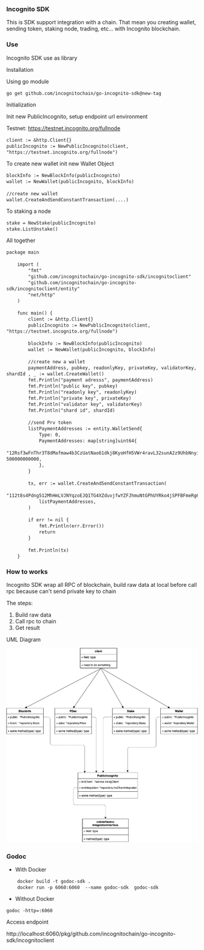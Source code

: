 ### Incognito SDK

This is SDK support integration with a chain. That mean you creating wallet, sending token, staking node, trading,
etc... with Incognito blockchain.

### Use

Incognito SDK use as library

Installation

Using go module

```
go get github.com/incognitochain/go-incognito-sdk@new-tag
```

Initialization

Init new PublicIncognito, setup endpoint url environment

Testnet: https://testnet.incognito.org/fullnode

```
client := &http.Client{}
publicIncognito := NewPublicIncognito(client, "https://testnet.incognito.org/fullnode")
```

To create new wallet init new Wallet Object

```
blockInfo := NewBlockInfo(publicIncognito)
wallet := NewWallet(publicIncognito, blockInfo)

//create new wallet
wallet.CreateAndSendConstantTransaction(....)
```

To staking a node

```
stake = NewStake(publicIncognito)
stake.ListUnstake()

```

All together

```
package main

	import (
		"fmt"
		"github.com/incognitochain/go-incognito-sdk/incognitoclient"
		"github.com/incognitochain/go-incognito-sdk/incognitoclient/entity"
		"net/http"
	)

	func main() {
		client := &http.Client{}
		publicIncognito := NewPublicIncognito(client, "https://testnet.incognito.org/fullnode")

		blockInfo := NewBlockInfo(publicIncognito)
		wallet := NewWallet(publicIncognito, blockInfo)
		
		//create new a wallet
		paymentAddress, pubkey, readonlyKey, privateKey, validatorKey, shardId , _ := wallet.CreateWallet()
		fmt.Println("payment adresss", paymentAddress)
		fmt.Println("public key", pubkey)
		fmt.Println("readonly key", readonlyKey)
		fmt.Println("private key", privateKey)
		fmt.Println("validator key", validatorKey)
		fmt.Println("shard id", shardId)
		
		//send Prv token
		listPaymentAddresses := entity.WalletSend{
			Type: 0,
			PaymentAddresses: map[string]uint64{
				"12Rsf3wFnThr3T8dMafmaw4b3CzUatNao61dkj8KyoHfH5VWr4ravL32sunA2z9UhbNnyijzWFaVDvacJPSRFAq66HU7YBWjwfWR7Ff": 500000000000,
			},
		}

		tx, err := wallet.CreateAndSendConstantTransaction(
			"112t8s4Pdng512MhHmLVJNYqzoEJQ1TG4XZduvjfwYZFJhmuNtGPhUYRko4jSPFBFmeRg6bumKQuhAEMriQ72cpp5SKAkRuXfLCv5xeZx3f5",
			listPaymentAddresses,
		)

		if err != nil {
			fmt.Println(err.Error())
			return
		}

		fmt.Println(tx)
	}
```

### How to works

Incognito SDK wrap all RPC of blockchain, build raw data at local before call rpc because can't send private key to
chain

The steps:

1. Build raw data
2. Call rpc to chain
3. Get result

UML Diagram

![Screenshot](UMLDiagram.png)

### Godoc

- With Docker

```
    docker build -t godoc-sdk .
    docker run -p 6060:6060  --name godoc-sdk  godoc-sdk
```

- Without Docker

```
godoc -http=:6060
```

Access endpoint

http://localhost:6060/pkg/github.com/incognitochain/go-incognito-sdk/incognitoclient
